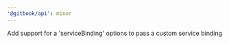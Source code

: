 ```yaml
---
'@gitbook/api': minor
---
```


Add support for a 'serviceBinding' options to pass a custom service binding
